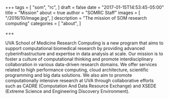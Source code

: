+++
tags = [
  "som",
  "rc",
]
draft = false
date = "2017-01-15T14:53:45-05:00"
title = "Mission"
about = true
author = "SOMRC Staff"
images = [
  "/2016/10/image.jpg",
]
description = "The mission of SOM research computing"
categories = [
  "about",
]

+++

<p class=lead>
UVA School of Medicine Research Computing is a new program that aims to support computational biomedical research by providing advanced cyberinfrastructure and expertise in data analysis at scale. Our mission is to foster a culture of computational thinking and promote interdisciplinary collaboration in various data-driven research domains. We offer services related to high performance computing, cloud architecture, scientific programming and big data solutions. We also aim to promote computationally intensive research at UVA through collaborative efforts such as CADRE (Computation And Data Resource Exchange) and XSEDE (Extreme Science and Engineering Discovery Environment).
</p>

<div style="height:400px;"></div>
